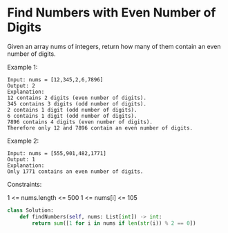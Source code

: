 # Find Numbers with Even Number of Digits

Given an array nums of integers, return how many of them contain an even number of digits.

Example 1:

```text
Input: nums = [12,345,2,6,7896]
Output: 2
Explanation: 
12 contains 2 digits (even number of digits). 
345 contains 3 digits (odd number of digits). 
2 contains 1 digit (odd number of digits). 
6 contains 1 digit (odd number of digits). 
7896 contains 4 digits (even number of digits). 
Therefore only 12 and 7896 contain an even number of digits.
```

Example 2:

```text
Input: nums = [555,901,482,1771]
Output: 1 
Explanation: 
Only 1771 contains an even number of digits.
```

Constraints:

1 <= nums.length <= 500
1 <= nums[i] <= 105

```python
class Solution:
    def findNumbers(self, nums: List[int]) -> int:
        return sum([1 for i in nums if len(str(i)) % 2 == 0])
```
